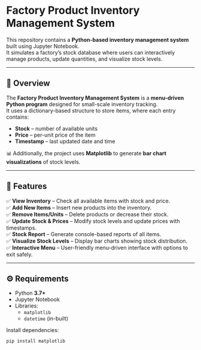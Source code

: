 # Factory Product Inventory Management System

This repository contains a **Python-based inventory management system** built using Jupyter Notebook.  
It simulates a factory’s stock database where users can interactively manage products, update quantities, and visualize stock levels.

---

## 📖 Overview
The **Factory Product Inventory Management System** is a **menu-driven Python program** designed for small-scale inventory tracking.  
It uses a dictionary-based structure to store items, where each entry contains:

- **Stock** – number of available units  
- **Price** – per-unit price of the item  
- **Timestamp** – last updated date and time  

📊 Additionally, the project uses **Matplotlib** to generate **bar chart visualizations** of stock levels.

---

## 🚀 Features
✅ **View Inventory** – Check all available items with stock and price.  
✅ **Add New Items** – Insert new products into the inventory.  
✅ **Remove Items/Units** – Delete products or decrease their stock.  
✅ **Update Stock & Prices** – Modify stock levels and update prices with timestamps.  
✅ **Stock Report** – Generate console-based reports of all items.  
✅ **Visualize Stock Levels** – Display bar charts showing stock distribution.  
✅ **Interactive Menu** – User-friendly menu-driven interface with options to exit safely.  

---
## ⚙️ Requirements
- Python **3.7+**  
- Jupyter Notebook  
- Libraries:
  - `matplotlib`  
  - `datetime` (in-built)

Install dependencies:
```bash
pip install matplotlib


